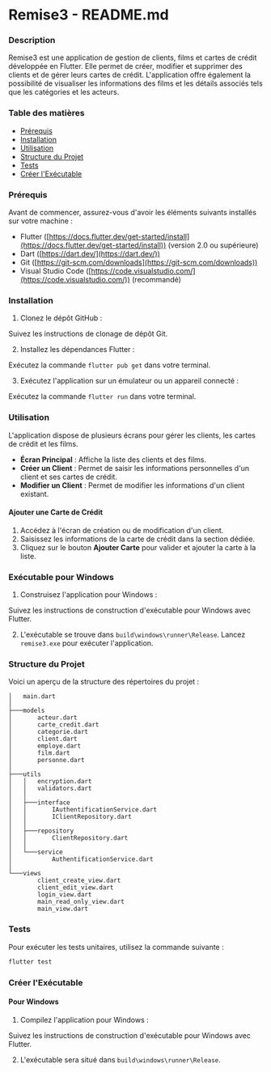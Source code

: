 # Remise3 - README.md

### Description

Remise3 est une application de gestion de clients, films et cartes de crédit développée en Flutter. Elle permet de créer, modifier et supprimer des clients et de gérer leurs cartes de crédit. L'application offre également la possibilité de visualiser les informations des films et les détails associés tels que les catégories et les acteurs.

### Table des matières

* [Prérequis](#prérequis)
* [Installation](#installation)
* [Utilisation](#utilisation)
* [Structure du Projet](#structure-du-projet)
* [Tests](#tests)
* [Créer l'Exécutable](#créer-l'exécutable)

### Prérequis

Avant de commencer, assurez-vous d'avoir les éléments suivants installés sur votre machine :

* Flutter ([https://docs.flutter.dev/get-started/install](https://docs.flutter.dev/get-started/install)) (version 2.0 ou supérieure)
* Dart ([https://dart.dev/](https://dart.dev/))
* Git ([https://git-scm.com/downloads](https://git-scm.com/downloads))
* Visual Studio Code ([https://code.visualstudio.com/](https://code.visualstudio.com/)) (recommandé)

### Installation

1. Clonez le dépôt GitHub :

Suivez les instructions de clonage de dépôt Git.

2. Installez les dépendances Flutter :

Exécutez la commande `flutter pub get` dans votre terminal.

3. Exécutez l'application sur un émulateur ou un appareil connecté :

Exécutez la commande `flutter run` dans votre terminal.

### Utilisation

L'application dispose de plusieurs écrans pour gérer les clients, les cartes de crédit et les films.

* **Écran Principal** : Affiche la liste des clients et des films.
* **Créer un Client** : Permet de saisir les informations personnelles d'un client et ses cartes de crédit.
* **Modifier un Client** : Permet de modifier les informations d'un client existant.

#### Ajouter une Carte de Crédit

1. Accédez à l'écran de création ou de modification d'un client.
2. Saisissez les informations de la carte de crédit dans la section dédiée.
3. Cliquez sur le bouton **Ajouter Carte** pour valider et ajouter la carte à la liste.

### Exécutable pour Windows

1. Construisez l'application pour Windows :

Suivez les instructions de construction d'exécutable pour Windows avec Flutter.

2. L'exécutable se trouve dans `build\windows\runner\Release`. Lancez `remise3.exe` pour exécuter l'application.

### Structure du Projet

Voici un aperçu de la structure des répertoires du projet :

```
│   main.dart
│
├───models
│       acteur.dart
│       carte_credit.dart
│       categorie.dart
│       client.dart
│       employe.dart
│       film.dart
│       personne.dart
│
├───utils
│   │   encryption.dart
│   │   validators.dart
│   │
│   ├───interface
│   │       IAuthentificationService.dart
│   │       IClientRepository.dart
│   │
│   ├───repository
│   │       ClientRepository.dart
│   │
│   └───service
│           AuthentificationService.dart
│
└───views
        client_create_view.dart
        client_edit_view.dart
        login_view.dart
        main_read_only_view.dart
        main_view.dart

```

### Tests

Pour exécuter les tests unitaires, utilisez la commande suivante :

```bash
flutter test
```

### Créer l'Exécutable

#### Pour Windows

1. Compilez l'application pour Windows :

Suivez les instructions de construction d'exécutable pour Windows avec Flutter.

2. L'exécutable sera situé dans `build\windows\runner\Release`.


